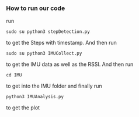### How to run our code
run 
```
sudo su python3 stepDetection.py
```
to get the Steps with timestamp. And then run 
```
sudo su python3 IMUCollect.py
```
to get the IMU data as well as the RSSI. And then run 
```
cd IMU
```
to get into the IMU folder and finally run 
```
python3 IMUAnalysis.py
```
to get the plot 
